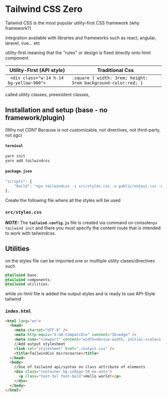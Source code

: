 # Tailwind CSS Zero

Tailwind CSS is the most popular utility-first CSS framework (why framework?)

integration available with libraries and frameworks such as react, angular, laravel, vue... etc

utility-first meaning that the "rules" or design is fixed directly onto html component

| Utility-First (API style)                | Traditional Css                                               |
| ---------------------------------------- | ------------------------------------------------------------- |
| ` <div class="w-14 h-14 bg-yellow-900">` | `.square { width: 3rem; height: 3rem background-color:red; }` |

called utility classes, preexistent classes,

## Installation and setup (base - no framework/plugin)

(Why not CDN? Because is not customizable, not directives, not third-party, not sgc)

#### **`terminal`**

```bash
yarn init
yarn add tailwindcss
```

#### **`package.json`**

```js
"scripts": {
    "build": "npx tailwindcss -i src/styles.css -o public/output.css -w"
},
```

Create the following file where all the styles will be used

### **`src/styles.css`**

**_NOTE:_** The **`tailwind.config.js`** file is created via command on console`npx tailwind init` and there you must specify the content route that is intended to work with tailwindcss.

## Utilities

on the styles file can be imported one or muiltiple utility clases/directives such

```css
@tailwind base;
@tailwind components;
@tailwind utilities;
```

while on html file is added the output styles and is ready to use API-Style tailwind

### **`index.html`**

```html
<html lang="en">
  <head>
    <meta charset="UTF-8" />
    <meta http-equiv="X-UA-Compatible" content="IE=edge" />
    <meta name="viewport" content="width=device-width, initial-scale=1.0" />
    //Add output stylesheet
    <link rel="stylesheet" href="./output.css" />
    <title>TailwindCss microcourse</title>
  </head>
  <body>
    //Use of tailwind api/syntax on class attribute of elements
    <div class="container bg-indigo-50 mx-auto">
      <p class="text-3xl font-bold">Hello world!</p>
    </div>
  </body>
</html>
```
